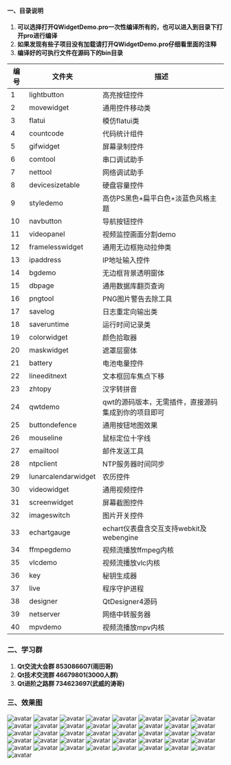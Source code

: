 ﻿#### 一、目录说明
1. **可以选择打开QWidgetDemo.pro一次性编译所有的，也可以进入到目录下打开pro进行编译**
2. **如果发现有些子项目没有加载请打开QWidgetDemo.pro仔细看里面的注释**
3. **编译好的可执行文件在源码下的bin目录**

| 编号 | 文件夹 | 描述 |
| ------ | ------ | ------ |
| 1 | lightbutton | 高亮按钮控件 |
| 2 | movewidget | 通用控件移动类 |
| 3 | flatui | 模仿flatui类 |
| 4 | countcode | 代码统计组件 |
| 5 | gifwidget | 屏幕录制控件 |
| 6 | comtool | 串口调试助手 |
| 7 | nettool | 网络调试助手 |
| 8 | devicesizetable | 硬盘容量控件 |
| 9 | styledemo | 高仿PS黑色+扁平白色+淡蓝色风格主题 |
| 10 | navbutton | 导航按钮控件 |
| 11 | videopanel | 视频监控画面分割demo |
| 12 | framelesswidget | 通用无边框拖动拉伸类 |
| 13 | ipaddress | IP地址输入控件 |
| 14 | bgdemo | 无边框背景透明窗体 |
| 15 | dbpage | 通用数据库翻页查询 |
| 16 | pngtool | PNG图片警告去除工具 |
| 17 | savelog | 日志重定向输出类 |
| 18 | saveruntime | 运行时间记录类 |
| 19 | colorwidget | 颜色拾取器 |
| 20 | maskwidget | 遮罩层窗体 |
| 21 | battery | 电池电量控件 |
| 22 | lineeditnext | 文本框回车焦点下移 |
| 23 | zhtopy | 汉字转拼音 |
| 24 | qwtdemo | qwt的源码版本，无需插件，直接源码集成到你的项目即可 |
| 25 | buttondefence | 通用按钮地图效果 |
| 26 | mouseline | 鼠标定位十字线 |
| 27 | emailtool | 邮件发送工具 |
| 28 | ntpclient | NTP服务器时间同步 |
| 29 | lunarcalendarwidget | 农历控件 |
| 30 | videowidget | 通用视频控件 |
| 31 | screenwidget | 屏幕截图控件 |
| 32 | imageswitch | 图片开关控件 |
| 33 | echartgauge | echart仪表盘含交互支持webkit及webengine |
| 34 | ffmpegdemo | 视频流播放ffmpeg内核 |
| 35 | vlcdemo | 视频流播放vlc内核 |
| 36 | key | 秘钥生成器 |
| 37 | live | 程序守护进程 |
| 38 | designer | QtDesigner4源码 |
| 39 | netserver | 网络中转服务器 |
| 40 | mpvdemo | 视频流播放mpv内核 |

### 二、学习群
1. **Qt交流大会群 853086607(雨田哥)**
2. **Qt技术交流群 46679801(3000人群)**
3. **Qt进阶之路群 734623697(武威的涛哥)**

### 三、效果图
![avatar](https://gitee.com/feiyangqingyun/QWidgetDemo/raw/master/0snap/lightbutton.gif)
![avatar](https://gitee.com/feiyangqingyun/QWidgetDemo/raw/master/0snap/movewidget.gif)
![avatar](https://gitee.com/feiyangqingyun/QWidgetDemo/raw/master/0snap/flatui.gif)
![avatar](https://gitee.com/feiyangqingyun/QWidgetDemo/raw/master/0snap/countcode.gif)
![avatar](https://gitee.com/feiyangqingyun/QWidgetDemo/raw/master/0snap/gifwidget.gif)
![avatar](https://gitee.com/feiyangqingyun/QWidgetDemo/raw/master/0snap/comtool.jpg)
![avatar](https://gitee.com/feiyangqingyun/QWidgetDemo/raw/master/0snap/nettool.gif)
![avatar](https://gitee.com/feiyangqingyun/QWidgetDemo/raw/master/0snap/devicesizetable.gif)
![avatar](https://gitee.com/feiyangqingyun/QWidgetDemo/raw/master/0snap/styledemo_psblack.png)
![avatar](https://gitee.com/feiyangqingyun/QWidgetDemo/raw/master/0snap/styledemo_lightblue.png)
![avatar](https://gitee.com/feiyangqingyun/QWidgetDemo/raw/master/0snap/styledemo_flatwhite.png)
![avatar](https://gitee.com/feiyangqingyun/QWidgetDemo/raw/master/0snap/navbutton.gif)
![avatar](https://gitee.com/feiyangqingyun/QWidgetDemo/raw/master/0snap/videopanel.gif)
![avatar](https://gitee.com/feiyangqingyun/QWidgetDemo/raw/master/0snap/framelesswidget.gif)
![avatar](https://gitee.com/feiyangqingyun/QWidgetDemo/raw/master/0snap/ipaddress.gif)
![avatar](https://gitee.com/feiyangqingyun/QWidgetDemo/raw/master/0snap/bgdemo.gif)
![avatar](https://gitee.com/feiyangqingyun/QWidgetDemo/raw/master/0snap/dbpage.png)
![avatar](https://gitee.com/feiyangqingyun/QWidgetDemo/raw/master/0snap/pngtool.gif)
![avatar](https://gitee.com/feiyangqingyun/QWidgetDemo/raw/master/0snap/savelog.png)
![avatar](https://gitee.com/feiyangqingyun/QWidgetDemo/raw/master/0snap/saveruntime.jpg)
![avatar](https://gitee.com/feiyangqingyun/QWidgetDemo/raw/master/0snap/colorwidget.gif)
![avatar](https://gitee.com/feiyangqingyun/QWidgetDemo/raw/master/0snap/maskwidget.gif)
![avatar](https://gitee.com/feiyangqingyun/QWidgetDemo/raw/master/0snap/battery.gif)
![avatar](https://gitee.com/feiyangqingyun/QWidgetDemo/raw/master/0snap/lineeditnext.gif)
![avatar](https://gitee.com/feiyangqingyun/QWidgetDemo/raw/master/0snap/zhtopy.gif)
![avatar](https://gitee.com/feiyangqingyun/QWidgetDemo/raw/master/0snap/qwtdemo.jpg)
![avatar](https://gitee.com/feiyangqingyun/QWidgetDemo/raw/master/0snap/buttondefence.gif)
![avatar](https://gitee.com/feiyangqingyun/QWidgetDemo/raw/master/0snap/mouseline.gif)
![avatar](https://gitee.com/feiyangqingyun/QWidgetDemo/raw/master/0snap/emailtool.gif)
![avatar](https://gitee.com/feiyangqingyun/QWidgetDemo/raw/master/0snap/ntpclient.gif)
![avatar](https://gitee.com/feiyangqingyun/QWidgetDemo/raw/master/0snap/lunarcalendarwidget.gif)
![avatar](https://gitee.com/feiyangqingyun/QWidgetDemo/raw/master/0snap/videowidget.gif)
![avatar](https://gitee.com/feiyangqingyun/QWidgetDemo/raw/master/0snap/screenwidget.gif)
![avatar](https://gitee.com/feiyangqingyun/QWidgetDemo/raw/master/0snap/echartgauge.gif)
![avatar](https://gitee.com/feiyangqingyun/QWidgetDemo/raw/master/0snap/imageswitch.gif)
![avatar](https://gitee.com/feiyangqingyun/QWidgetDemo/raw/master/0snap/ffmpegdemo.png)
![avatar](https://gitee.com/feiyangqingyun/QWidgetDemo/raw/master/0snap/vlcdemo.png)
![avatar](https://gitee.com/feiyangqingyun/QWidgetDemo/raw/master/0snap/key.png)
![avatar](https://gitee.com/feiyangqingyun/QWidgetDemo/raw/master/0snap/live.png)
![avatar](https://gitee.com/feiyangqingyun/QWidgetDemo/raw/master/0snap/netserver.jpg)
![avatar](https://gitee.com/feiyangqingyun/QWidgetDemo/raw/master/0snap/designer.png)
